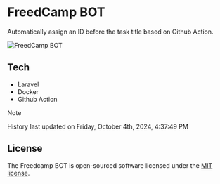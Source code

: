 # FreedCamp BOT

Automatically assign an ID before the task title based on Github Action.

![FreedCamp BOT](https://repository-images.githubusercontent.com/737932867/7d34798b-2680-471c-b089-a78a718d3d6a)

## Tech

- Laravel
- Docker
- Github Action

> [!NOTE]  
> History last updated on Friday, October 4th, 2024, 4:37:49 PM

## License

The Freedcamp BOT is open-sourced software licensed under the [MIT license](https://opensource.org/licenses/MIT).
